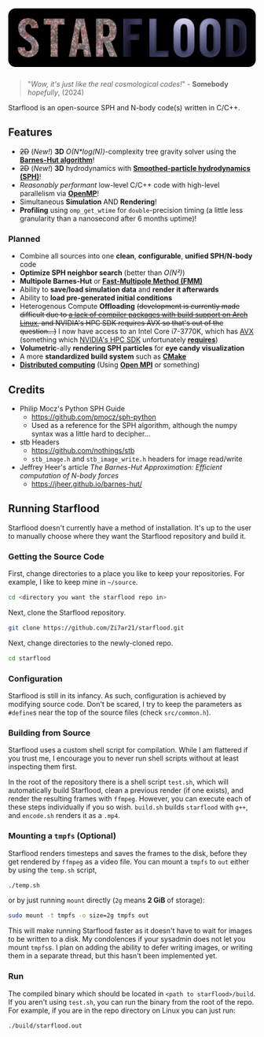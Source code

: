# ![Starflood](images/starflood-badge.png)

> "_Wow, it's just like the real cosmological codes!_"
> \- **Somebody** _hopefully_, (2024)

Starflood is an open-source SPH and N-body code(s) written in C/C++.

## Features

- ~~2D~~ (_New!_) **3D** _O(N*log(N))_-complexity tree gravity solver using the **[Barnes-Hut algorithm](https://en.wikipedia.org/wiki/Barnes%E2%80%93Hut_simulation)**!
- ~~2D~~ (_New!_) **3D** hydrodynamics with **[Smoothed-particle hydrodynamics (SPH)](https://en.wikipedia.org/wiki/Smoothed-particle_hydrodynamics)**!
- _Reasonably performant_ low-level C/C++ code with high-level parallelism via **[OpenMP](www.openmp.org)**!
- Simultaneous **Simulation** AND **Rendering**!
- **Profiling** using `omp_get_wtime` for `double`-precision timing (a little less granularity than a nanosecond after 6 months uptime)!

### Planned

- Combine all sources into one **clean**, **configurable**, **unified SPH/N-body** code
- **Optimize SPH neighbor search** (better than _O(N²)_)
- **Multipole Barnes-Hut** or **[Fast-Multipole Method (FMM)](https://en.wikipedia.org/wiki/Fast_multipole_method)**
- Ability to **save/load simulation data** and **render it afterwards**
- Ability to **load pre-generated initial conditions**
- Heterogenous Compute **Offloading** ~~(development is currently made difficult due to [a lack of compiler packages with build support on Arch Linux](https://bugs.archlinux.org/task/63227), and NVIDIA's HPC SDK requires AVX so that's out of the question...)~~ I now have access to an Intel Core i7-3770K, which has [AVX](https://en.wikipedia.org/wiki/Advanced_Vector_Extensions) (something which [NVIDIA's HPC SDK](https://developer.nvidia.com/hpc-sdk) unfortunately [**requires**](https://forums.developer.nvidia.com/t/nvidia-hpc-sdk-version-22-1-mpi-question/202949))
- **Volumetric**-ally **rendering SPH particles** for **eye candy visualization**
- A more **standardized build system** such as **[CMake](https://cmake.org/)**
- **[Distributed computing](https://en.wikipedia.org/wiki/Distributed_computing)** (Using **[Open MPI](https://www.open-mpi.org/)** or something)

## Credits

- Philip Mocz's Python SPH Guide
  - <https://github.com/pmocz/sph-python>
  - Used as a reference for the SPH algorithm, although the numpy syntax was a little hard to decipher...
- stb Headers
  - <https://github.com/nothings/stb>
  - `stb_image.h` and `stb_image_write.h` headers for image read/write
- Jeffrey Heer's article _The Barnes-Hut Approximation: Efficient computation of N-body forces_
  - <https://jheer.github.io/barnes-hut/>

## Running Starflood

Starflood doesn't currently have a method of installation. It's up to the user to manually choose where they want the Starflood repository and build it.

### Getting the Source Code

First, change directories to a place you like to keep your repositories. For example, I like to keep mine in `~/source`.

```sh
cd <directory you want the starflood repo in>
```

Next, clone the Starflood repository.

```sh
git clone https://github.com/Zi7ar21/starflood.git
```

Next, change directories to the newly-cloned repo.

```sh
cd starflood
```

### Configuration

Starflood is still in its infancy. As such, configuration is achieved by modifying source code. Don't be scared, I try to keep the parameters as `#define`s near the top of the source files (check `src/common.h`).

### Building from Source

Starflood uses a custom shell script for compilation. While I am flattered if you trust me, I encourage you to never run shell scripts without at least inspecting them first.

In the root of the repository there is a shell script `test.sh`, which will automatically build Starflood, clean a previous render (if one exists), and render the resulting frames with `ffmpeg`. However, you can execute each of these steps individually if you so wish. `build.sh` builds `starflood` with `g++`, and `encode.sh` renders it as a `.mp4`.

### Mounting a `tmpfs` (Optional)

Starflood renders timesteps and saves the frames to the disk, before they get rendered by `ffmpeg` as a video file. You can mount a `tmpfs` to `out` either by using the `temp.sh` script,

```sh
./temp.sh
```

or by just running `mount` directly (`2g` means **2 GiB** of storage):

```sh
sudo mount -t tmpfs -o size=2g tmpfs out
```

This will make running Starflood faster as it doesn't have to wait for images to be written to a disk. My condolences if your sysadmin does not let you mount `tmpfs`s. I plan on adding the ability to defer writing images, or writing them in a separate thread, but this hasn't been implemented yet.

### Run

The compiled binary which should be located in `<path to starflood>/build`. If you aren't using `test.sh`, you can run the binary from the root of the repo. For example, if you are in the repo directory on Linux you can just run:

```sh
./build/starflood.out
```
